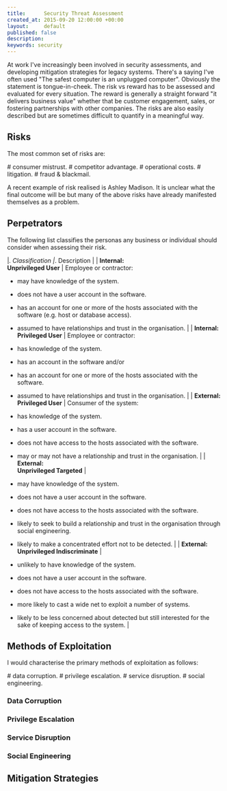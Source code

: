 ```yaml
---
title:      Security Threat Assessment
created_at: 2015-09-20 12:00:00 +00:00
layout:     default
published: false
description: 
keywords: security
---
```


At work I've increasingly been involved in security assessments, and developing mitigation strategies for legacy systems. There's a saying I've often used "The safest computer is an unplugged computer". Obviously the statement is tongue-in-cheek. The risk vs reward has to be assessed and evaluated for every situation. The reward is generally a straight forward "it delivers business value" whether that be customer engagement, sales, or fostering partnerships with other companies. The risks are also easily described but are sometimes difficult to quantify in a meaningful way.

Risks
-----

The most common set of risks are:

\# consumer mistrust.
\# competitor advantage.
\# operational costs.
\# litigation.
\# fraud & blackmail.

A recent example of risk realised is Ashley Madison. It is unclear what the final outcome will be but many of the above risks have already manifested themselves as a problem.

Perpetrators
------------

The following list classifies the personas any business or individual should consider when assessing their risk.

|*. Classification |*. Description |
| **Internal:<br/>Unprivileged User** | Employee or contractor:

- may have knowledge of the system.

- does not have a user account in the software.

- has an account for one or more of the hosts associated with the software (e.g. host or database access).

- assumed to have relationships and trust in the organisation.
|
| **Internal:<br/>Privileged User** | Employee or contractor:

- has knowledge of the system.

- has an account in the software and/or

- has an account for one or more of the hosts associated with the software.

- assumed to have relationships and trust in the organisation.
|
| **External:<br/>Privileged User** | Consumer of the system:

- has knowledge of the system.

- has a user account in the software.

- does not have access to the hosts associated with the software.

- may or may not have a relationship and trust in the organisation.
|
| **External:<br/>Unprivileged Targeted** |

- may have knowledge of the system.

- does not have a user account in the software.

- does not have access to the hosts associated with the software.

- likely to seek to build a relationship and trust in the organisation through social engineering.

- likely to make a concentrated effort not to be detected.
|
| **External:<br/>Unprivileged Indiscriminate** |

- unlikely to have knowledge of the system.

- does not have a user account in the software.

- does not have access to the hosts associated with the software.

- more likely to cast a wide net to exploit a number of systems.
- likely to be less concerned about detected but still interested for the sake of keeping access to the system.
|

Methods of Exploitation
-----------------------

I would characterise the primary methods of exploitation as follows:

\# data corruption.
\# privilege escalation.
\# service disruption.
\# social engineering.

### Data Corruption

### Privilege Escalation

### Service Disruption

### Social Engineering

Mitigation Strategies
---------------------
